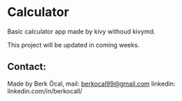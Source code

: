 # Calculator
Basic calculator app made by kivy withoud kivymd.

This project will be updated in coming weeks.

## Contact:
Made by Berk Öcal,
mail: berkocal99@gmail.com
linkedin: linkedin.com/in/berkocall/
